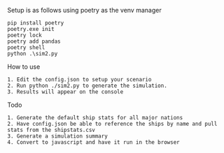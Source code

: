 Setup is as follows using poetry as the venv manager

```
pip install poetry
poetry.exe init
poetry lock
poetry add pandas
poetry shell
python .\sim2.py
```

How to use
```
1. Edit the config.json to setup your scenario
2. Run python ./sim2.py to generate the simulation.
3. Results will appear on the console
```

Todo 
```
1. Generate the default ship stats for all major nations
2. Have config.json be able to reference the ships by name and pull stats from the shipstats.csv
3. Generate a simulation summary
4. Convert to javascript and have it run in the browser
```